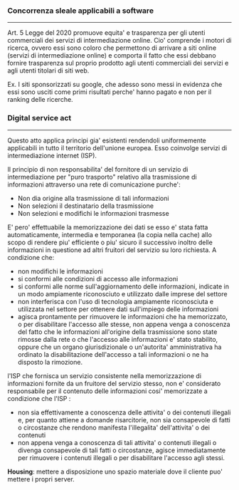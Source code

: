 ### Concorrenza sleale applicabili a software
---
Art. 5 Legge del 2020 promuove equita' e trasparenza per gli utenti commerciali dei servizi di intermediazione online. Cio' comprende i motori di ricerca, ovvero essi sono coloro che permettono di arrivare a siti online (servizi di intermediazione online) e comporta il fatto che essi debbano fornire trasparenza sul proprio prodotto agli utenti commerciali dei servizi e agli utenti titolari di siti web.

Ex. I siti sponsorizzati su google, che adesso sono messi in evidenza che essi sono usciti come primi risultati perche' hanno pagato e non per il ranking delle ricerche.
### Digital service act
---
Questo atto applica principi gia' esistenti rendendoli uniformemente applicabili in tutto il territorio dell'unione europea. Esso coinvolge servizi di intermediazione internet (ISP).

Il principio di non responsabilita' del fornitore di un servizio di intermediazione per "puro trasporto" relativo alla trasmissione di informazioni attraverso una rete di comunicazione purche': 
- Non dia origine alla trasmissione di tali informazioni
- Non selezioni il destinatario della trasmissione
- Non selezioni e modifichi le informazioni trasmesse

E' pero' effettuabile la memorizzazione dei dati se esso e' stata fatta automaticamente, intermedia e temporanea (la copia nella cache) allo scopo di rendere piu' efficiente o piu' sicuro il successivo inoltro delle informazioni in questione ad altri fruitori del servizio su loro richiesta. A condizione che:
- non modifichi le informazioni
- si conformi alle condizioni di accesso alle informazioni
- si conformi alle norme sull'aggiornamento delle informazioni, indicate in un modo ampiamente riconosciuto e utilizzato dalle imprese del settore
- non interferisca con l'uso di tecnologia ampiamente riconosciuta e utilizzata nel settore per ottenere dati sull'impiego delle informazioni
- agisca prontamente per rimuovere le informazioni che ha memorizzato, o per disabilitare l'accesso alle stesse, non appena venga a conoscenza del fatto che le informazioni all'origine della trasmissione sono state rimosse dalla rete o che l'accesso alle informazioni e' stato stabilito, oppure che un organo giurisdizionale o un'autorita' amministrativa ha ordinato la disabilitazione dell'accesso a tali informazioni o ne ha disposto la rimozione.

l'ISP che fornisca un servizio consistente nella memorizzazione di informazioni fornite da un fruitore del servizio stesso, non e' considerato responsabile per il contenuto delle informazioni cosi' memorizzate a condizione che l'ISP : 
- non sia effettivamente a conoscenza delle attivita' o dei contenuti illegali e, per quanto attiene a domande risarcitorie, non sia consapevole di fatti o circostanze che rendono manifesta l'illegalita' dell'attivita' o dei contenuti
- non appena venga a conoscenza di tali attivita' o contenuti illegali o divenga consapevole di tali fatti o circostanze, agisce immediatamente per rimuovere i contenuti illegali o per disabilitare l'accesso agli stessi.

**Housing**: mettere a disposizione uno spazio materiale dove il cliente puo' mettere i propri server.